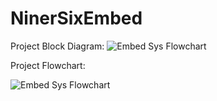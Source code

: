 # NinerSixEmbed
Project Block Diagram:
![Embed Sys Flowchart](https://github.com/sweeboon/NinerSixEmbed/assets/112924419/fb41dc95-572b-48cf-b551-776e305644d6)




Project Flowchart:

![Embed Sys Flowchart](https://github.com/sweeboon/NinerSixEmbed/assets/112924419/b69d3f57-8e1e-4bf8-b0f5-1ad13e6ba05b)
